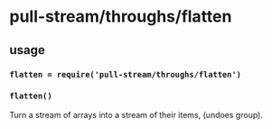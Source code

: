 # pull-stream/throughs/flatten

## usage

### `flatten = require('pull-stream/throughs/flatten')`

### `flatten()`

Turn a stream of arrays into a stream of their items, (undoes group).
